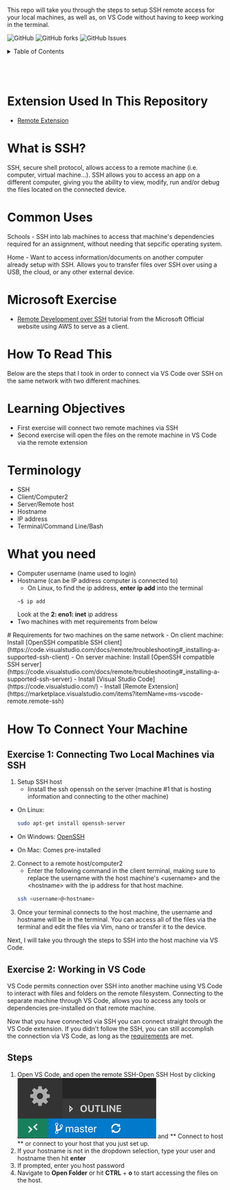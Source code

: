 This repo will take you through the steps to setup SSH remote access for your local machines, as well as, on VS Code without having to keep working in the terminal.


<!--  SHIELDS  -->
![GitHub](https://img.shields.io/github/license/wonntann/vs-code?color=informational&logoColor=yellow&style=for-the-badge)
![GitHub forks](https://img.shields.io/github/forks/wonntann/vs-code?color=red&style=for-the-badge)
![GitHub Issues](https://img.shields.io/github/issues-raw/wonntann/vs-code?color=critical&style=for-the-badge)



<!--  TABLE OF CONTENTS  -->
<details>
    <summary>Table of Contents</summary>
    <ol>
        <li><a href="#how-to-read-this-project">How To Read This Project
        <ul>
            <li><a href="#prerequisites">Prerequisites</a></li>
            <li><a href="#installation">Installation</a></li>
        </ul>
        </li>
        <li><a href="#how-git-works">How Git Works</a></li>
        <li><a href="#git-started">Git Started</a>
            <ul>
                <li><a href="#markdown-lesson">Markdown Lesson</a></li>
                <li><a href="#uploading-your-project-to-github">Uploading your project to GitHub</a></li>
                <li><a href="#managing-conflicts">Managing Conflicts</a></li>
                <li><a href="#github-pages">GitHub Pages</a></li>
                <li><a href="#collaboration">Collaboration</a></li>
            </ul>
        </li>
        <li><a href="#contributing">Contributing</a>
        <ul>
            <li><a href="#license">License</a></li>
            <li><a href="#contact">Contact</a></li>
            <li><a href="#resources">Resources</a></li>
        </ul>
        </li>
    </ol>
</details>
</br>
</br>
</br>

# Extension Used In This Repository
- [Remote Extension](https://marketplace.visualstudio.com/items?itemName=ms-vscode-remote.remote-ssh)

# What is SSH?
SSH, secure shell protocol, allows access to a remote machine (i.e. computer, virtual machine...). SSH allows you to access an app on a different computer, giving you the ability to view, modify, run and/or debug the files located on the connected device.

# Common Uses
Schools
    - SSH into lab machines to access that machine's dependencies required for an assignment, without needing that sepcific operating system.

Home
    - Want to access information/documents on another computer already setup with SSH. Allows you to transfer files over SSH over using a USB, the cloud, or any other external device.

# Microsoft Exercise
- [Remote Development over SSH](https://code.visualstudio.com/docs/remote/ssh-tutorial) tutorial from the Microsoft Official website using AWS to serve as a client.


# How To Read This
Below are the steps that I took in order to connect via VS Code over SSH on the same network with two different machines.

# Learning Objectives
- First exercise will connect two remote machines via SSH
- Second exercise will open the files on the remote machine in VS Code via the remote extension

# Terminology
- SSH
- Client/Computer2
- Server/Remote host
- Hostname
- IP address
- Terminal/Command Line/Bash

# What you need
- Computer username (name used to login)
- Hostname (can be IP address computer is connected to)
    - On Linux, to find the ip address, **enter** **ip add** into the terminal
    ``` bash
    ~$ ip add
    ```
    Look at the **2: eno1: inet** ip address
- Two machines with met requirements from below

<div id="requirements"></div>
# Requirements for two machines on the same network
    - On client machine: Install [OpenSSH compatible SSH client](https://code.visualstudio.com/docs/remote/troubleshooting#_installing-a-supported-ssh-client)
    - On server machine: Install [OpenSSH compatible SSH server](https://code.visualstudio.com/docs/remote/troubleshooting#_installing-a-supported-ssh-server)
    - Install [Visual Studio Code](https://code.visualstudio.com/)
    - Install [Remote Extension](https://marketplace.visualstudio.com/items?itemName=ms-vscode-remote.remote-ssh)

# How To Connect Your Machine
## Exercise 1: Connecting Two Local Machines via SSH
1. Setup SSH host
    - Iinstall the ssh openssh on the server (machine #1 that is hosting information and connecting to the other machine)
- On Linux:
    ``` bash
    sudo apt-get install openssh-server
    ```
- On Windows: [OpenSSH](https://docs.microsoft.com/en-us/windows-server/administration/openssh/openssh_install_firstuse)

- On Mac: Comes pre-installed

2. Connect to a remote host/computer2
    - Enter the following command in the client terminal, making sure to replace the username with the host machine's \<username> and the \<hostname> with the ip address for that host machine.
    ``` bash
    ssh <username>@<hostname>
    ```
3. Once your terminal connects to the host machine, the username and hostname will be in the terminal. You can access all of the files via the terminal and edit the files via Vim, nano or transfer it to the device.

Next, I will take you through the steps to SSH into the host machine via VS Code.

## Exercise 2: Working in VS Code
VS Code permits connection over SSH into another machine using VS Code to interact with files and folders on the remote filesystem. Connecting to the separate machine through VS Code, allows you to access any tools or dependencies pre-installed on that remote machine.

Now that you have connected via SSH you can connect straight through the VS Code extension. If you didn't follow the SSH, you can still accomplish the connection via VS Code, as long as the <a href="#requirements">requirements</a> are met.

## Steps
1. Open VS Code, and open the remote SSH-Open SSH Host by clicking ![extension](/assets/extension.png) and ** Connect to host ** or connect to your host that you just set up.
2. If your hostname is not in the dropdown selection, type your user and hostname then hit **enter**
3. If prompted, enter you host password
4. Navigate to **Open Folder** or hit **CTRL** + **o** to start accessing the files on the host.